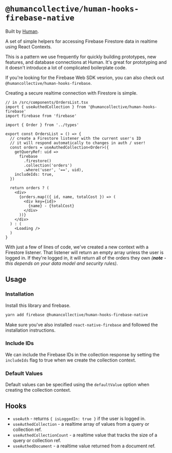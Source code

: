 # `@humancollective/human-hooks-firebase-native`

Built by [Human](https://humancollective.co).

A set of simple helpers for accessing Firebase Firestore data in realtime using React Contexts.

This is a pattern we use frequently for quickly building prototypes, new features, and database connections at Human. It's great for prototyping and it doesn't introduce a lot of complicated boilerplate code.

If you're looking for the Firebase Web SDK vesrion, you can also check out `@humancollective/human-hooks-firebase`.

Creating a secure realtime connection with Firestore is simple.

```tsx
// in /src/components/OrdersList.tsx
import { useAuthedCollection } from '@humancollective/human-hooks-firebase'
import firebase from 'firebase'

import { Order } from '../types'

export const OrdersList = () => {
  // create a Firestore listener with the current user's ID
  // it will respond automatically to changes in auth / user!
  const orders = useAuthedCollection<Order>({
    getQueryRef: uid =>
      firebase
        .firestore()
        .collection('orders')
        .where('user', '==', uid),
    includeIds: true,
  })

  return orders ? (
    <div>
      {orders.map(({ id, name, totalCost }) => (
        <div key={id}>
          {name} - {totalCost}
        </div>
      ))}
    </div>
  ) : (
    <Loading />
  )
}
```

With just a few of lines of code, we've created a new context with a Firestore listener. That listener will return an empty array unless the user is logged in. If they're logged in, it will return all of the orders they own _(**note** - this depends on your data model and security rules)_.

## Usage

### Installation

Install this library and firebase.

```sh
yarn add firebase @humancollective/human-hooks-firebase-native
```

Make sure you've also installed `react-native-firebase` and followed the installation instructions.

### Include IDs

We can include the Firebase IDs in the collection response by setting the `includeIds` flag to true when we create the collection context.

### Default Values

Default values can be specified using the `defaultValue` option when creating the collection context.

## Hooks

- `useAuth` - returns `{ isLoggedIn: true }` if the user is logged in.
- `useAuthedCollection` - a realtime array of values from a query or collection ref.
- `useAuthedCollectionCount` - a realtime value that tracks the size of a query or collection ref.
- `useAuthedDocument` - a realtime value returned from a document ref.
